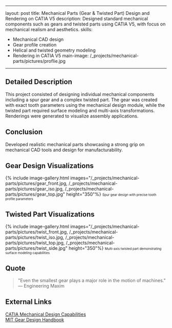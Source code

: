 
---
layout: post
title: Mechanical Parts (Gear & Twisted Part) Design and Rendering on CATIA V5
description: Designed standard mechanical components such as gears and twisted parts using CATIA V5, with focus on mechanical realism and aesthetics.
skills: 
  - Mechanical CAD design
  - Gear profile creation
  - Helical and twisted geometry modeling
  - Rendering in CATIA V5
main-image: /_projects/mechanical-parts/pictures/proflie.jpg  <!-- Update path -->
---

## Detailed Description
This project consisted of designing individual mechanical components including a spur gear and a complex twisted part. The gear was created with exact tooth parameters using the mechanical design module, while the twisted part required surface modeling and multi-axis transformations. Renderings were generated to visualize assembly applications.

## Conclusion
Developed realistic mechanical parts showcasing a strong grip on mechanical CAD tools and design for manufacturability.

## Gear Design Visualizations
{% include image-gallery.html images="/_projects/mechanical-parts/pictures/gear_front.jpg, /_projects/mechanical-parts/pictures/gear_iso.jpg, /_projects/mechanical-parts/pictures/gear_top.jpg" height="350"%}
<span style="font-size: 10px">Spur gear design with precise tooth profile parameters</span>  

## Twisted Part Visualizations
{% include image-gallery.html images="/_projects/mechanical-parts/pictures/twist_front.jpg, /_projects/mechanical-parts/pictures/twist_iso.jpg, /_projects/mechanical-parts/pictures/twist_top.jpg, /_projects/mechanical-parts/pictures/twist_side.jpg" height="350"%}
<span style="font-size: 10px">Multi-axis twisted part demonstrating surface modeling capabilities</span>  

## Quote
> "Even the smallest gear plays a major role in the motion of machines."  
> — Engineering Maxim

## External Links
[CATIA Mechanical Design Capabilities](https://www.3ds.com/products-services/catia/capabilities/mechanical-design/)  
[MIT Gear Design Handbook](https://ocw.mit.edu/courses/mechanical-engineering/2-002-mechanics-and-materials-ii-spring-2004/lecture-notes/)
